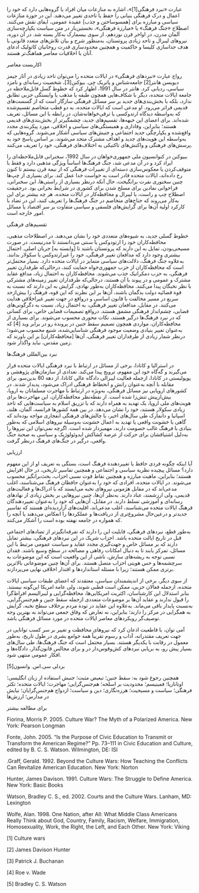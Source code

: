  عبارت «نبرد فرهنگی[1]»، اشاره به منازعات میان افراد یا گروه‌هایی دارد که خود را اعمال و درک فرهنگی بنیانی را حفظ یا تاحدی تغییر می‌دهند. این در حوزة منازعات سیاسی و مبارزه برای [همسوساختن و جذب] عقیدة عمومی، ایفای نقش می‌کنند. اصطلاح «جنگ فرهنگ» یا «مبارزة فرهنگی»، نخستین‌بار در متن سیاست یکپارچه‌سازی آلمان مدرن، در اواخر قرن نوزدهم، از سوی بیسمارک به‌کار بسته شد. در آن دوره، نیروهای لیبرال و تاحد زیادی پروتستان، به‌منظور شرح و بیان تلاش‌های متعدد قانونی با هدف جداسازی کلیسا و حاکمیت و همچنین محدودسازی قدرت روحانیان کاتولیک ادعای آنان با اخلاقیات معاصر هماهنگ‌تر هستند.

اکاربست معاصر

رواج عبارت «نبردهای فرهنگی» در ایالات متحده را می‌توان تاحد زیادی در آثار جیمز دیویسن هانتر[2] جامعه‌شناس و پاتریک جِی. بیوکنن[3]، شخصیت رسانه‌ای و نامزد سیاسی، ردیابی کرد. هانتر در سال 1991، اظهار کرد که خطوط گسل قابل‌ملاحظه در جامعة ایالات متحده، دیگر با شکاف‌هایی همچون طبقه یا مذهب یا وابستگی حزبی تطابق ندارد، بلکه با بخش‌بندی‌های جدید بر سر مسائل فرهنگی سازگار است که از گسست‌های قدیمی فراتر می‌رود. او مدعی است که ایالات متحده، به دو قطب متخاصم تقسیم‌شده که به‌واسطة دیدگاه ارتدوکسی یا ترقی‌خواهانه‌شان، در رابطه با این مسائل، تعریف شده‌اند. برای اعضای این جبهه‌ها، تقسیم‌های جدید، چشمگیرتر از بخش‌بندی‌های قدیمی هستند؛ بنابراین، وفاداری و همبستگی‌های سیاسی و اخلاقی، مورد پیکربندی مجدد واقع‌شده و یکپارچگی جدید اجتماعی و جنبش‌های سیاسی آشکار می‌شوند. گروه‌هایی که به‌واسطه این هویت‌های جدید و اهداف مشترک متحد می‌شوند، بر اساس پاسخ خود به پرسش‌های فرهنگی و واکنش‌های تاکتیکی به اختلاف‌های فرهنگی، خود را تعریف می‌کنند.

ببیوکنن در کنوانسیون ملی جمهوری‌خواهان در سال 1992، سخنرانی قابل‌ملاحظه‌ای را ایراد کرد و در آن مدعی شد، جنگ فرهنگ‌ها اساساً ویژگی مذهبی دارد و فقط با متوقف‌کردن یا معکوس‌سازی دسته‌ای از تغییرات فرهنگی که از نیمة قرن بیستم تا کنون رخ داده‌اند، ایالات متحده قادر است به خواست خدا عمل کند. برای بسیاری از چپ‌ها چنین سخنوری نفرت برانگیخت، حال آنکه درنظر بسیاری از راستی‌ها، این سخنرانی، فراخوانی نمادین برای مسلح شدن برای کشوری در شرایط بحرانی بود. درحقیقت اصطلاح چپ و راست، یا لیبرال و محافظه‌کار در ایالات متحده، هر چه بیشتر برای این به‌کار می‌روند که جناح‌های متخاصم در جنگ فرهنگ‌ها را تعریف کنند، این در تضاد با کارکرد اولیة آن‌ها برای گرایش‌های فلسفی و سیاسی متفاوت بر سر اقتصاد یا مسائل امور خارجه است.

تقسیم‌های فرهنگی

خطوط گسلی جدید، به شیوه‌های متعددی خود را نشان می‌دهند. در اصطلاحات مذهبی، محافظه‌کاران خود را ارتودوکس یا سنتی می‌دانستند تا مدرنیست. در صورت مسیحی‌بودن، تمایل به این دارند که پروتستان باشند تا [وابسته به] جریان اصلی. احتمال بیشتری وجود دارد که مدافعان تغییر فرهنگی، خود را غیرارتدوکس یا سکولار بدانند. به‌علاوه جنگ فرهنگ، دلالت‌های سیاسی متمایز در ایالات متحده دارد. بسیار محتمل‌تر است که محافظه‌کاران از حزب جمهوری‌خواه حمایت کنند، درحالی‌که طرفدارن تغییر فرهنگی، به حزب دمکراتیک جذب می‌شوند. محافظه‌کاران به احتمال زیاد، مدافع عقاید مشترک و عمومی و در پیوند با آن هستند، درحالی‌که طرفداران تغییر زمینه‌های مشترکی با نظر نخبگان پیدا می‌کنند. محافظه‌کاران به‌طور نهادی، گرایش به این دارند که نسبت به قوة قضائیه دولت بدگمان باشند، آن‌ها بر این نظرند که این قوه، فرهنگ را بیش‌ازحد سریع در مسیر مخالفت با قانون اساسی و درواقع در جهت تغییر غیراخلاقی هدایت می‌کنند. در مقابل، مدافعان تغییر فرهنگی، به احتمال زیاد، نسبت به دگرگونی‌های قضایی، چشم‌انداز فرهنگی مشفق هستند. درواقع تصمیمات قضایی خاص، برای کسانی که در نبرد فرهنگ‌ها درگیر هستند، نکات محوری محسوب می‌شوند. برای بسیاری از محافظه‌کاران، مواردی همچون تصمیم سقط جنین در پروندة رو در برابر وید [4] که به‌عنوان تغییر بنیادی وضعیت موجود فرهنگی شناسایی‌شده، شنیع محسوب می‌شود؛ درنظر شمار زیادی از طرفداران تغییر فرهنگی، آن‌ها [محافظه‌کاران] بر این باورند که زمین مقدس، نباید واگذار شود.

نبرد بین‌المللی فرهنگ‌ها

در استرالیا و کانادا، برخی از مسائل در ارتباط با نبرد فرهنگی ایالات متحده قرار می‌گیرند و گه‌گاه خود این مفهوم، ترویج پیدا می‌کند. تعدادی از سازمان‌های پژوهشی و پوپولیستی در کانادا، ازجمله فعالیت لیبرالی دادگاه عالی کانادا، از دهة 80 بدین‌سو، برای مقابله با آنچه به‌عنوان رانش و انحطاط فرهنگی ادراک می‌شود، پدیدار شدند. در کشورهای اروپایی نیز مسائل فرهنگی، به‌ویژه در ارتباط با مهاجرت مسلمانان به اروپا، بیش‌ازپیش تنش‌زا شده است. از نقطه‌نظر محافظه‌کاران، این مهاجرت‌ها برای هویت‌های ملی اروپا، یک تهدید به همراه دارند که با تزریق اسلام به سیاست‌هایی که تاحد زیادی سکولار هستند، خود را نشان می‌دهد. در بین همة کشورها فرانسه، آلمان، هلند، اسپانیا و دانمارک طی سال‌های اخیر، با چالش‌های فرهنگی انفجاری مواجه بوده‌اند که گاهی با خشونت واقعی یا تهدید به اعمال خشونت به‌وسیلة نیروهای اسلامی که به‌طور بنیادی با فرهنگ غالب خصومت دارند، مهمیزدار شده است. اگرچه نمی‌توان این نیروها را به‌دلیل اشتیاقشان برای حرکت از عرصة کشاکش ایدوئولوژیک و سیاسی به صحنة جنگ واقعی، درگیر در جنگ‌های فرهنگ درنظر گرفت.

ارزیابی

آیا اینکه چگونه فردی حافظ یا تغییردهندة فرهنگ است، بستگی به تعریف او از این مفهوم دارد؟ مسائل پیچیده نظریة سیاسی و اجتماعی و همچنین تفاسیر تاریخی، در حال افزایش هستند؛ بنابراین، ماهیت مبارزه و همچنین نقاط قوت نسبی احزاب، بحث‌برانگیز محسوب می‌شوند. در ایالات متحده، افرادی که خود را به‌عنوان حافظان فرهنگ می‌شناسند، اغلب مدعی‌اند که در مقابل هژمونی نیروهای نخبه می‌ایستد که با ادراک‌ها و فعالیت‌های قدیمی، ولی ارزشمند، عناد دارند. به‌نظر آن‌ها، چنین نیروهایی بر بخش زیادی از نهادهای رسانه‌ای و آموزشی تسلط دارند. در مقابل، آن‌هایی که خود را به‌عنوان تغییردهندگان فرهنگ ایالات متحده می‌شناسند، اغلب مدعی‌اند، اقلیت‌های آزاردیده‌ای هستند که تفاسیر جدیدتر و درعین‌حال مشروع‌تری از دریافت‌ها و عملکردها را انعکاس می‌دهند یا آنچه را که همواره در جامعه نهفته بوده است را آشکار می‌کنند.

به‌طور قطع، نبردهای فرهنگی، قابلیت این را دارند که تفرقه‌انگیز‌تر از تضادهای اجتماعی قبل در تاریخ ایالت متحده باشد. احزاب شریک در این نبردهای فرهنگی، بیشتر تمایل دارند که بر مسائل خاص و جهت‌گیری مجدد عقاید و سیاست عمومی مرتبط با این مسائل، تمرکز یابند تا به دنبال امکانات رفاهی و مصالحه‌ در سطح وسیع باشند. فقدان نسبی توجه به ریشه‌های سازش، ناشی از این واقعیت است که این موضوعات به سرچشمه‌ها و حس هویتی احزاب متصل هستند. برای آن‌ها چنین موضوعاتی بالاترین برتری ممکن هستند؛ زیرا با مسئله استانداردها و اقتدار اخلاقی نهایی می‌پردازند.

از سوی دیگر، برخی از اندیشمندان سیاسی، معتقدند که اعضای طبقات سیاسی ایالات متحده، ازجمله فعالان حزبی، ممکن است قطبی شوند، ولی عامة امریکا این‌گونه نیستند. بنابر استدلال این کارشناسان، اکثریت امریکایی‌ها، محافظه‌گرایی و لیبرالیسم افراط‌گرا را قبول ندارند و عقاید آن‌ها بر موضوعات متعددی ازجمله سقط جنین و هم‌جنس‌گرایی، به‌نسبت پایدار باقی می‌ماند. به‌علاوه این عقاید در تودة مردم برخلاف سطح نخبه، گرایش به همگرایی در مرکز را دارند؛ بنابراین، نه تعارض که وفاق جمعی می‌تواند به بهترین وجه توصیف‌گر رویکردهای معاصر ایالات متحده در مورد مسائل فرهنگی باشد.

آمی توان، با قاطعیت اذعان کرد که نیروهای محافظت و تغییر بر سر کسب توانایی در جهت تعریف مقتدرانه، آداب و رسوم تقریباً همة جوامع بشری در طول تاریخ، به‌طور معمول در رقابت با یکدیگر هستند. بسیار محتمل است که جنگ فرهنگ‌ها، طی سال‌های بسیار پیش رو، به برپایی نبردهای کش‌وقوس‌دار در و برای مجالس قانون‌گذار، دادگاه‌ها و افکار عمومی منتهی شود.

بردلی سی.اس. واتسون[5]

همچنین رجوع شود به: سقط جنین؛ تبعیض مثبت؛ جنبش استفاده از زبان انگلیسی؛ اوتانازیا؛ فمینیسم؛ محدودیت بر اسلحه؛ هم‌جنس‌گرایی؛ مهاجرت؛ ایالات متحده؛ تکثر فرهنگی؛ سیاست و مسیحیت؛ هرزه‌نگاری؛ دین و سیاست؛ ازدواج هم‌جنس‌گرایان؛ نیایش در مدارس؛ ارزش‌ها

 برای مطالعه بیشتر

Fiorina, Morris P. 2005. Culture War? The Myth of a Polarized America. New York: Pearson Longman

Fonte, John. 2005. “Is the Purpose of Civic Education to Transmit or Transform the American Regime?” Pp. 73–111 in Civic Education and Culture, edited by B. C. S. Watson. Wilmington, DE: ISI

.Graff, Gerald. 1992. Beyond the Culture Wars: How Teaching the Conflicts Can Revitalize American Education. New York: Norton

Hunter, James Davison. 1991. Culture Wars: The Struggle to Define America. New York: Basic Books

Watson, Bradley C. S., ed. 2002. Courts and the Culture Wars. Lanham, MD: Lexington

Wolfe, Alan. 1998. One Nation, after All: What Middle Class Americans Really Think about God, Country, Family, Racism, Welfare, Immigration, Homosexuality, Work, the Right, the Left, and Each Other. New York: Viking

[1] Culture wars

 [2] James Davison Hunter

 [3] Patrick J. Buchanan

 [4] Roe v. Wade

 [5] Bradley C. S. Watson

 

 

 

 